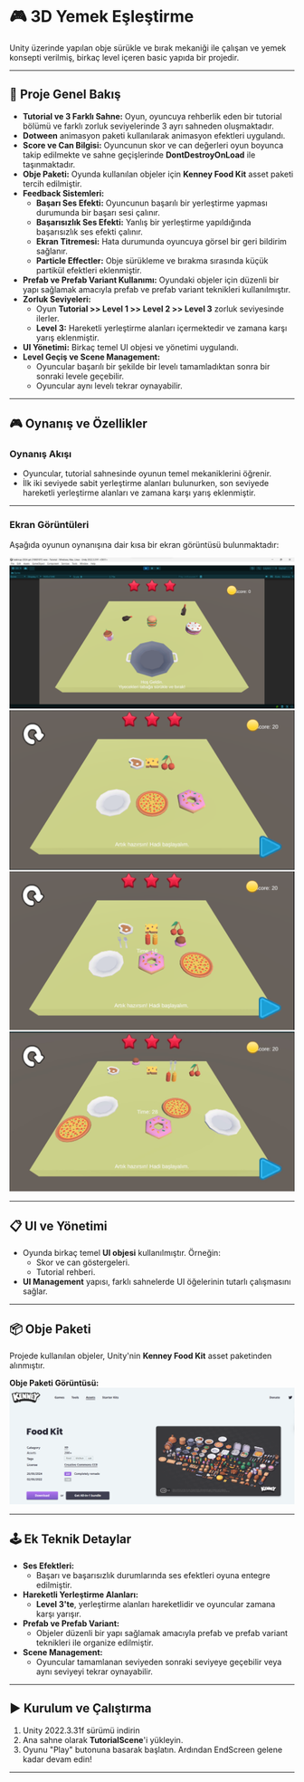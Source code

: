 ﻿# 🎮 **3D Yemek Eşleştirme**

Unity üzerinde yapılan obje sürükle ve bırak mekaniği ile çalışan ve yemek konsepti verilmiş, birkaç level içeren basic yapıda bir projedir.

---

## 📌 **Proje Genel Bakış**

- **Tutorial ve 3 Farklı Sahne:** Oyun, oyuncuya rehberlik eden bir tutorial bölümü ve farklı zorluk seviyelerinde 3 ayrı sahneden oluşmaktadır.
- **Dotween** animasyon paketi kullanılarak animasyon efektleri uygulandı.  
- **Score ve Can Bilgisi:** Oyuncunun skor ve can değerleri oyun boyunca takip edilmekte ve sahne geçişlerinde **DontDestroyOnLoad** ile taşınmaktadır.    
- **Obje Paketi:** Oyunda kullanılan objeler için **Kenney Food Kit** asset paketi tercih edilmiştir.  
- **Feedback Sistemleri:**  
  - **Başarı Ses Efekti:** Oyuncunun başarılı bir yerleştirme yapması durumunda bir başarı sesi çalınır.  
  - **Başarısızlık Ses Efekti:** Yanlış bir yerleştirme yapıldığında başarısızlık ses efekti çalınır.  
  - **Ekran Titremesi:** Hata durumunda oyuncuya görsel bir geri bildirim sağlanır.  
  - **Particle Effectler:** Obje sürükleme ve bırakma sırasında küçük partikül efektleri eklenmiştir.  
- **Prefab ve Prefab Variant Kullanımı:** Oyundaki objeler için düzenli bir yapı sağlamak amacıyla prefab ve prefab variant teknikleri kullanılmıştır.  
- **Zorluk Seviyeleri:**  
  - Oyun **Tutorial >> Level 1 >> Level 2 >> Level 3** zorluk seviyesinde ilerler.  
  - **Level 3:** Hareketli yerleştirme alanları içermektedir ve zamana karşı yarış eklenmiştir.  
- **UI Yönetimi:** Birkaç temel UI objesi ve yönetimi uygulandı.  
- **Level Geçiş ve Scene Management:**  
  - Oyuncular başarılı bir şekilde bir levelı tamamladıktan sonra bir sonraki levele geçebilir.  
  - Oyuncular aynı levelı tekrar oynayabilir.

---

## 🎮 **Oynanış ve Özellikler**

### **Oynanış Akışı**
- Oyuncular, tutorial sahnesinde oyunun temel mekaniklerini öğrenir.
- İlk iki seviyede sabit yerleştirme alanları bulunurken, son seviyede hareketli yerleştirme alanları ve zamana karşı yarış eklenmiştir.

---

### **Ekran Görüntüleri**

Aşağıda oyunun oynanışına dair kısa bir ekran görüntüsü bulunmaktadır:

![Tutorial Sahnesi](pngs/tutorial.jpg)
![Level 1](pngs/level1.jpg)
![Level 2](pngs/level2.jpg)
![Level 3](pngs/level3.jpg)

---

## 📋 **UI ve Yönetimi**

- Oyunda birkaç temel **UI objesi** kullanılmıştır. Örneğin:  
  - Skor ve can göstergeleri.  
  - Tutorial rehberi.  
- **UI Management** yapısı, farklı sahnelerde UI öğelerinin tutarlı çalışmasını sağlar.

---

## 📦 **Obje Paketi**

Projede kullanılan objeler, Unity'nin **Kenney Food Kit** asset paketinden alınmıştır. 

**Obje Paketi Görüntüsü:**  
![Kenney Food Kit](pngs/assetpackage.jpg)

---

## 🕹️ **Ek Teknik Detaylar**

- **Ses Efektleri:**  
  - Başarı ve başarısızlık durumlarında ses efektleri oyuna entegre edilmiştir.  
- **Hareketli Yerleştirme Alanları:**  
  - **Level 3'te**, yerleştirme alanları hareketlidir ve oyuncular zamana karşı yarışır.  
- **Prefab ve Prefab Variant:**  
  - Objeler düzenli bir yapı sağlamak amacıyla prefab ve prefab variant teknikleri ile organize edilmiştir.  
- **Scene Management:**  
  - Oyuncular tamamlanan seviyeden sonraki seviyeye geçebilir veya aynı seviyeyi tekrar oynayabilir.

---

## ▶️ **Kurulum ve Çalıştırma**

1. Unity 2022.3.31f sürümü indirin
2. Ana sahne olarak **TutorialScene**'i yükleyin.
3. Oyunu "Play" butonuna basarak başlatın. Ardından EndScreen gelene kadar devam edin!

---

